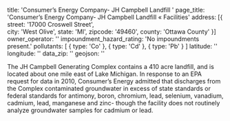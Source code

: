 title: 'Consumer’s Energy Company- JH Campbell Landfill '
page_title: 'Consumer’s Energy Company- JH Campbell Landfill  « Facilities'
address: [{
  street: '17000 Croswell Street',  
  city: 'West Olive',
  state: 'MI',
  zipcode: '49460',
  county: 'Ottawa County'
}]
owner_operator: ''
impoundment_hazard_rating: 'No impoundments present.'
pollutants: [
     {
       type: 'Co'
     },
     {
       type: 'Cd'
     },
    {
     type: 'Pb'
    }
]
latitude: ''
longitude: ''
data_zip: ''
geojson: ''

The JH Campbell Generating Complex contains a 410 acre landfill, and is located about one mile east of Lake Michigan. In response to an EPA request for data in 2010, Consumer’s Energy admitted that discharges from the Complex contaminated groundwater in excess of state standards or federal standards for antimony, boron, chromium, lead, selenium, vanadium, cadmium, lead, manganese and zinc- though the facility does not routinely analyze groundwater samples for cadmium or lead.